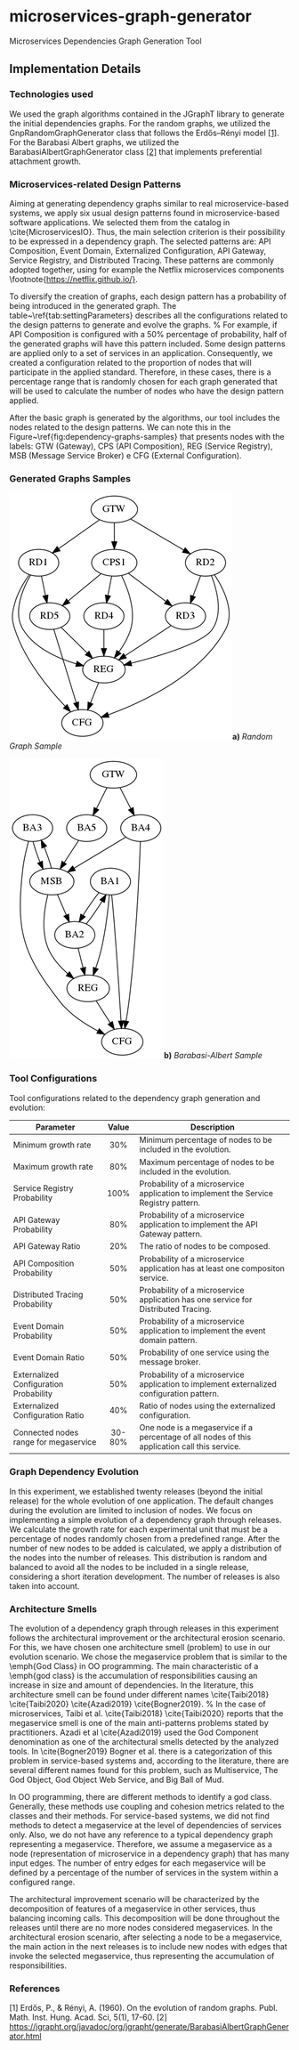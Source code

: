 # microservices-graph-generator

Microservices Dependencies Graph Generation Tool

## Implementation Details ##

### Technologies used ###

We used the graph algorithms contained in the JGraphT library to generate the initial dependencies graphs. For the random graphs, we utilized the GnpRandomGraphGenerator class that follows the Erdős–Rényi model [[1]](#1). For the Barabasi Albert graphs, we utilized the BarabasiAlbertGraphGenerator class [[2]](#2) that implements preferential attachment growth. 

### Microservices-related Design Patterns ###

Aiming at generating dependency graphs similar to real microservice-based systems, we apply six usual design patterns found in microservice-based software applications. We selected them from the catalog in \cite{MicroservicesIO}.
Thus, the main selection criterion is their possibility to be expressed in a dependency graph. The selected patterns are: API Composition, Event Domain, Externalized Configuration, API Gateway, Service Registry, and Distributed Tracing. These patterns are commonly adopted together, using for example the Netflix microservices components \footnote{https://netflix.github.io/}.

To diversify the creation of graphs, each design pattern has a probability of being introduced in the generated graph. The table~\ref{tab:settingParameters} describes all the configurations related to the design patterns to generate and evolve the graphs. 
% For example, if API Composition is configured with a 50\% percentage of probability, half of the generated graphs will have this pattern included. Some design patterns are applied only to a set of services in an application. Consequently, we created a configuration related to the proportion of nodes that will participate in the applied standard. Therefore, in these cases, there is a percentage range that is randomly chosen for each graph generated that will be used to calculate the number of nodes who have the design pattern applied.

After the basic graph is generated by the algorithms, our tool includes the nodes related to the design patterns. We can note this in the Figure~\ref{fig:dependency-graphs-samples} that presents nodes with the labels: GTW (Gateway), CPS (API Composition), REG (Service Registry), MSB (Message Service Broker) e CFG (External Configuration). 

### Generated Graphs Samples ###

![Random Graph Sample](random-graph-example.png)**a)** *Random Graph Sample*

![Barabasi Albert Graph Sample](barabasi-albert-example.png)**b)** *Barabasi-Albert Sample*

### Tool Configurations ###
Tool configurations related to the dependency graph generation and evolution:

| Parameter | Value | Description |
| --- | :---: | --- |
| Minimum growth rate | 30\% | Minimum percentage of nodes to be included in the evolution.|
| Maximum growth rate | 80\% | Maximum percentage of nodes to be included in the evolution.|
| Service Registry Probability | 100\% | Probability of a microservice application to implement the Service Registry pattern.|
| API Gateway Probability | 80\% | Probability of a microservice application to implement the API Gateway pattern.|
| API Gateway Ratio | 20\% | The ratio of nodes to be composed.|
| API Composition Probability | 50\% | Probability of a microservice application has at least one compositon service.|
| Distributed Tracing Probability | 50\% | Probability of a microservice application has one service for Distributed Tracing.|
| Event Domain Probability | 50\% | Probability of a microservice application to implement the event domain pattern.|
| Event Domain Ratio | 50\% | Probability of one service using the message broker.|
| Externalized Configuration Probability | 50\% | Probability of a microservice application to implement externalized configuration pattern.|
| Externalized Configuration Ratio | 40\% | Ratio of nodes using the externalized configuration.|
| Connected nodes range for megaservice | 30-80\% | One node is a megaservice if a percentage of all nodes of this application call this service.|

### Graph Dependency Evolution ###

In this experiment, we established twenty releases (beyond the initial release) for the whole evolution of one application. The default changes during the evolution are limited to inclusion of nodes. We focus on implementing a simple evolution of a dependency graph through releases. We calculate the growth rate for each experimental unit that must be a percentage of nodes randomly chosen from a predefined range. After the number of new nodes to be added is calculated, we apply a distribution of the nodes into the number of releases. This distribution is random and balanced to avoid all the nodes to be included in a single release, considering a short iteration development. The number of releases is also taken into account. 

### Architecture Smells ###

The evolution of a dependency graph through releases in this experiment follows the architectural improvement or the architectural erosion scenario. For this, we have chosen one architecture smell (problem) to use in our evolution scenario. We chose the megaservice problem that is similar to the \emph{God Class} in OO programming. The main characteristic of a \emph{god class} is the accumulation of responsibilities causing an increase in size and amount of dependencies. In the literature, this architecture smell can be found under different names \cite{Taibi2018} \cite{Taibi2020} \cite{Azadi2019} \cite{Bogner2019}. 
% In the case of microservices, Taibi et al. \cite{Taibi2018} \cite{Taibi2020} reports that the megaservice smell is one of the main anti-patterns problems stated by practitioners. Azadi et al \cite{Azadi2019} used the God Component denomination as one of the architectural smells detected by the analyzed tools. In \cite{Bogner2019} Bogner et al. there is a categorization of this problem in service-based systems and, according to the literature, there are several different names found for this problem, such as Multiservice, The God Object, God Object Web Service, and Big Ball of Mud.

In OO programming, there are different methods to identify a god class. Generally, these methods use coupling and cohesion metrics related to the classes and their methods. For service-based systems, we did not find methods to detect a megaservice at the level of dependencies of services only. Also, we do not have any reference to a typical dependency graph representing a megaservice. Therefore, we assume a megaservice as a node (representation of microservice in a dependency graph) that has many input edges. The number of entry edges for each megaservice will be defined by a percentage of the number of services in the system within a configured range. 

The architectural improvement scenario will be characterized by the decomposition of features of a megaservice in other services, thus balancing incoming calls. This decomposition will be done throughout the releases until there are no more nodes considered megaservices. In the architectural erosion scenario, after selecting a node to be a megaservice, the main action in the next releases is to include new nodes with edges that invoke the selected megaservice, thus representing the accumulation of responsibilities.

### References ###
<a id="1">[1]</a> 
Erdős, P., & Rényi, A. (1960). On the evolution of random graphs. Publ. Math. Inst. Hung. Acad. Sci, 5(1), 17-60.
<a id="2">[2]</a> 
https://jgrapht.org/javadoc/org/jgrapht/generate/BarabasiAlbertGraphGenerator.html
